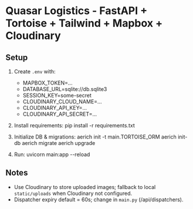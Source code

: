 # Quasar Logistics - FastAPI + Tortoise + Tailwind + Mapbox + Cloudinary

## Setup
1. Create `.env` with:
   - MAPBOX_TOKEN=...
   - DATABASE_URL=sqlite://db.sqlite3
   - SESSION_KEY=some-secret
   - CLOUDINARY_CLOUD_NAME=...
   - CLOUDINARY_API_KEY=...
   - CLOUDINARY_API_SECRET=...

2. Install requirements:
   pip install -r requirements.txt

3. Initialize DB & migrations:
   aerich init -t main.TORTOISE_ORM
   aerich init-db
   aerich migrate
   aerich upgrade

4. Run:
   uvicorn main:app --reload

## Notes
- Use Cloudinary to store uploaded images; fallback to local `static/uploads` when Cloudinary not configured.
- Dispatcher expiry default = 60s; change in `main.py` (/api/dispatchers).

